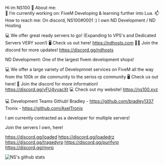 Hi im NS100 👋
About me:   
🔭 I’m currently working on: FiveM Developing & learning further into Lua.
📫 How to reach me: On discord, NS100#0001 :)
I own ND Development / ND Hosting

💻 We offer great ready servers to go! (Expanding to VPS's and Dedicated Servers VERY soon!)
🖥️ Check us out here! https://ndhosts.com
👨‍💻 Join the discord for more updates! https://discord.gg/ndhosts  

ND Development: One of the largest fivem development shops!

💻 We offer a large variety of Developmnet services on FiveM all the way from the 100k or die community to the serios rp community
🖥️ Check us out here!
👨‍ Join the discord for more information! https://discord.gg/yFU4yvacXt
💻 Check out my website! https://ns100.xyz

💻 Development Teams Github!
Bradley - https://github.com/bradley1337
Tronix - https://github.com/AxelTronix

I am currently contracted as a developer for multiple servers! 

Join the servers I own, here!

https://discord.gg/loaded
https://discord.gg/loadedrz
https://discord.gg/tragedyrp
https://discord.gg/purifyrp
https://discord.gg/myrp

![NS's github stats](https://github-readme-stats.vercel.app/api?username=NSFivem&show_icons=true&theme=radical)
